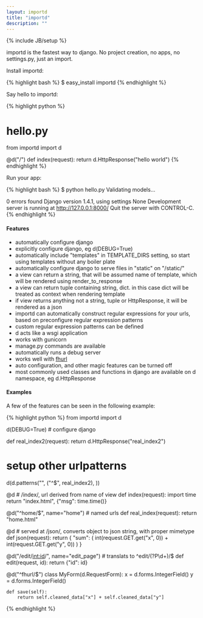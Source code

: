 ```yaml
---
layout: importd
title: "importd"
description: ""
---
```

{% include JB/setup %}

importd is the fastest way to django. No project creation, no apps, no
settings.py, just an import.

Install importd:

{% highlight bash %}
$ easy_install importd
{% endhighlight %}

Say hello to importd:

{% highlight python %}
# hello.py
from importd import d

@d("/")
def index(request):
    return d.HttpResponse("hello world")
{% endhighlight %}

Run your app:

{% highlight bash %}
$ python hello.py
Validating models...

0 errors found
Django version 1.4.1, using settings None
Development server is running at http://127.0.0.1:8000/
Quit the server with CONTROL-C.
{% endhighlight %}

#### Features

 * automatically configure django
 * explicitly configure django, eg d(DEBUG=True)
 * automatically include "templates" in TEMPLATE_DIRS setting, so start using
   templates without any boiler plate
 * automatically configure django to serve files in "static" on "/static/"
 * a view can return a string, that will be assumed name of template, which
   will be rendered using render_to_response
 * a view can return tuple containing string, dict. in this case dict will be
   treated as context when rendering template
 * if view returns anything not a string, tuple or HttpResponse, it will be
   rendered as a json
 * importd can automatically construct regular expressions for your urls, based
   on preconfigure regular expression patterns
 * custom regular expression patterns can be defined
 * d acts like a wsgi application
 * works with gunicorn
 * manage.py commands are available
 * automatically runs a debug server
 * works well with [fhurl](http://packages.python.org/fhurl/)
 * auto configuration, and other magic features can be turned off
 * most commonly used classes and functions in django are available on d
   namespace, eg d.HttpResponse

#### Examples

A few of the features can be seen in the following example:

{% highlight python %}
from importd import d

d(DEBUG=True) # configure django

def real_index2(request):
    return d.HttpResponse("real_index2")

# setup other urlpatterns
d(d.patterns("",
    ("^$", real_index2),
))

@d # /index/, url derived from name of view
def index(request):
    import time
    return "index.html", {"msg": time.time()}

@d("^home/$", name="home")  # named urls
def real_index(request):
    return "home.html"

@d  # served at /json/, converts object to json string, with proper mimetype
def json(request):
    return {
        "sum": (
            int(request.GET.get("x", 0)) + int(request.GET.get("y", 0))
        )
    }

@d("/edit/<int:id>/", name="edit_page") # translats to ^edit/(?P<id>\d+)/$
def edit(request, id):
    return {"id": id}

@d("^fhurl/$")
class MyForm(d.RequestForm):
    x = d.forms.IntegerField()
    y = d.forms.IntegerField()

    def save(self):
        return self.cleaned_data["x"] + self.cleaned_data["y"]
{% endhighlight %}
